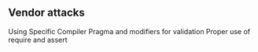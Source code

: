 Vendor attacks
------------------------------
Using Specific Compiler Pragma and modifiers for validation 
Proper use of require and assert